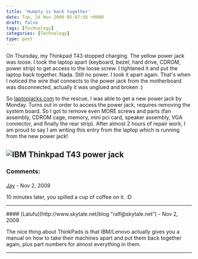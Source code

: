 ```yaml
---
title: 'Humpty is back together'
date: Tue, 24 Nov 2009 05:07:56 +0000
draft: false
tags: [Technology]
categories: [Technology]
type: post
---
```


On Thursday, my Thinkpad T43 stopped charging. The yellow power jack was loose. I took the laptop apart (keyboard, bezel, hard drive, CDROM, power strip) to get access to the loose screw. I tightened it and put the laptop back together. Nada. Still no power. I took it apart again. That's when I noticed the wire that connects to the power jack from the motherboard was disconnected, actually it was unglued and broken :)

So [laptopjacks.com](http://www.laptopjacks.com) to the rescue, I was able to get a new power jack by Monday. Turns out in order to access the power jack, requires removing the system board. So I got to remove even MORE screws and parts (fan assembly, CDROM cage, memory, mini pci card, speaker assembly, VGA connector, and finally the rear strip). After almost 2 hours of repair work, I am proud to say I am writing this entry from the laptop which is running from the new power jack!

![IBM Thinkpad T43 power jack](http://www.laptopjacks.com/images/PJ-20b-cable.jpg)
---
### Comments:
#### 
[Jay](http://noopenblockers.com "jason.dobies@gmail.com") - <time datetime="2009-11-24 09:56:41">Nov 2, 2009</time>

10 minutes later, you spilled a cup of coffee on it. :D
<hr />
#### 
[Lalufu](http://www.skytale.net/blog "ralf@skytale.net") - <time datetime="2009-11-24 04:49:46">Nov 2, 2009</time>

The nice thing about ThinkPads is that IBM/Lenovo actually gives you a manual on how to take their machines apart and put them back together again, plus part numbers for almost everything in them.
<hr />
